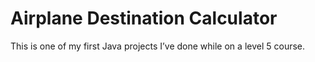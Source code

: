 # Airplane Destination Calculator
 This is one of my first Java projects I’ve done while on a level 5 course. 
